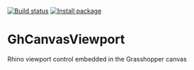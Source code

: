[![Build status](https://ci.appveyor.com/api/projects/status/d76n0ik2rmx7dxt3?svg=true)](https://ci.appveyor.com/project/mcneel/ghcanvasviewport)
[![Install package](https://img.shields.io/badge/dynamic/json?label=yak&query=version&url=https%3A%2F%2Fyak.rhino3d.com%2Fpackages%2FGhCanvasViewport)](rhino://package/search?q=GhCanvasViewport)

# GhCanvasViewport
Rhino viewport control embedded in the Grasshopper canvas
